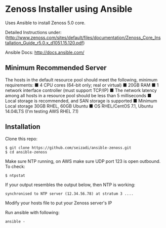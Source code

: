# Zenoss Installer using Ansible

Uses Ansible to install Zenoss 5.0 core. 

Detailed Instructions under: (http://www.zenoss.com/sites/default/files/documentation/Zenoss_Core_Installation_Guide_r5.0.x_d1051.15.120.pdf)

Ansible Docs: http://docs.ansible.com/


## Minimum Recommended Server
The hosts in the default resource pool should meet the following, minimum
requirements:
■ 4 CPU cores (64-bit only; real or virtual)
■ 20GB RAM
■ 1 network interface controller (must support TCP/IP)
■ The network latency among all hosts in a resource pool should be less than 5 milliseconds
■ Local storage is recommended, and SAN storage is supported
■ Minimum Local storage 30GB RHEL, 60GB Ubuntu
■ OS RHEL/CentOS 7.1, Ubuntu 14.04LTS (I'm testing AWS RHEL 7.1)



## Installation

Clone this repo:

    $ git clone https://github.com/seizadi/ansible-zenoss.git
    $ cd ansible-zenoss

Make sure NTP running, on AWS make sure UDP port 123 is open outbound. To check:

	$ ntpstat
If your output resembles the output below, then NTP is working:

	synchronised to NTP server (12.34.56.78) at stratum 3 ....

Modify your hosts file to put your Zenoss server's IP

Run ansible with following:

    ansible -

